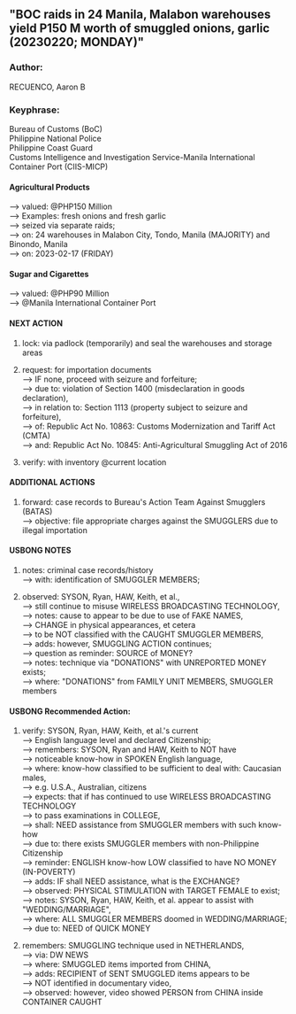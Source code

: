 ## "BOC raids in 24 Manila, Malabon warehouses yield P150 M worth of smuggled onions, garlic (20230220; MONDAY)"

### Author:

RECUENCO, Aaron B

### Keyphrase:
Bureau of Customs (BoC)<br/>
Philippine National Police<br/>
Philippine Coast Guard<br/>
Customs Intelligence and Investigation Service-Manila International Container Port (CIIS-MICP)

#### Agricultural Products
--> valued: @PHP150 Million <br/>
--> Examples: fresh onions and fresh garlic<br/>
--> seized via separate raids;<br/>
--> on: 24 warehouses in Malabon City, Tondo, Manila (MAJORITY) and Binondo, Manila<br/>
--> on: 2023-02-17 (FRIDAY)

#### Sugar and Cigarettes
--> valued: @PHP90 Million<br/>
--> @Manila International Container Port

#### NEXT ACTION

1) lock: via padlock (temporarily) and seal the warehouses and storage areas

2) request: for importation documents<br/>
--> IF none, proceed with seizure and forfeiture;<br/>
--> due to: violation of Section 1400 (misdeclaration in goods declaration),<br/>
--> in relation to: Section 1113 (property subject to seizure and forfeiture),<br/>
--> of: Republic Act No. 10863: Customs Modernization and Tariff Act (CMTA)<br/>
--> and: Republic Act No. 10845: Anti-Agricultural Smuggling Act of 2016

3) verify: with inventory @current location

#### ADDITIONAL ACTIONS

1) forward: case records to Bureau's Action Team Against Smugglers (BATAS)<br/>
--> objective: file appropriate charges against the SMUGGLERS due to illegal importation

#### USBONG NOTES

1) notes: criminal case records/history<br/>
--> with: identification of SMUGGLER MEMBERS;

2) observed: SYSON, Ryan, HAW, Keith, et al.,<br/> 
--> still continue to misuse WIRELESS BROADCASTING TECHNOLOGY,<br/>
--> notes: cause to appear to be due to use of FAKE NAMES,<br/>
--> CHANGE in physical appearances, et cetera<br/> 
--> to be NOT classified with the CAUGHT SMUGGLER MEMBERS,<br/>
--> adds: however, SMUGGLING ACTION continues;<br/>
--> question as reminder: SOURCE of MONEY?<br/>
--> notes: technique via "DONATIONS" with UNREPORTED MONEY exists;<br/>
--> where: "DONATIONS" from FAMILY UNIT MEMBERS, SMUGGLER members

#### USBONG Recommended Action: 

1) verify: SYSON, Ryan, HAW, Keith, et al.'s current<br/> 
--> English language level and declared Citizenship;<br/>
--> remembers: SYSON, Ryan and HAW, Keith to NOT have<br/> 
--> noticeable know-how in SPOKEN English language,<br/>
--> where: know-how classified to be sufficient to deal with: Caucasian males,<br/> 
--> e.g. U.S.A., Australian, citizens<br/>
--> expects: that if has continued to use WIRELESS BROADCASTING TECHNOLOGY<br/> 
--> to pass examinations in COLLEGE,<br/>
--> shall: NEED assistance from SMUGGLER members with such know-how<br/>
--> due to: there exists SMUGGLER members with non-Philippine Citizenship<br/>
--> reminder: ENGLISH know-how LOW classified to have NO MONEY (IN-POVERTY)<br/>
--> adds: IF shall NEED assistance, what is the EXCHANGE?<br/>
--> observed: PHYSICAL STIMULATION with TARGET FEMALE to exist;<br/>
--> notes: SYSON, Ryan, HAW, Keith, et al. appear to assist with "WEDDING/MARRIAGE",<br/>
--> where: ALL SMUGGLER MEMBERS doomed in WEDDING/MARRIAGE;<br/>
--> due to: NEED of QUICK MONEY

2) remembers: SMUGGLING technique used in NETHERLANDS,<br/>
--> via: DW NEWS<br/>
--> where: SMUGGLED items imported from CHINA,<br/>
--> adds: RECIPIENT of SENT SMUGGLED items appears to be<br/> 
--> NOT identified in documentary video,<br/>
--> observed: however, video showed PERSON from CHINA inside CONTAINER CAUGHT

